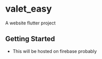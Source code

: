 # valet_easy

A website flutter project

## Getting Started

- This will be hosted on firebase probably


